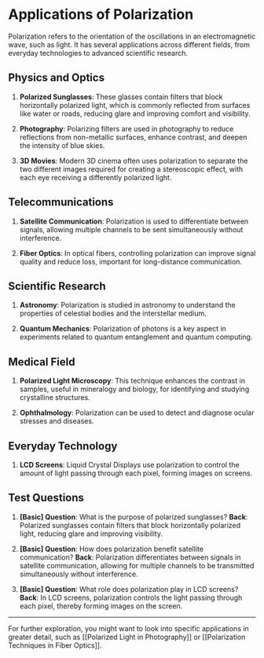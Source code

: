 # Applications of Polarization

Polarization refers to the orientation of the oscillations in an electromagnetic wave, such as light. It has several applications across different fields, from everyday technologies to advanced scientific research.

## Physics and Optics

1. **Polarized Sunglasses**: These glasses contain filters that block horizontally polarized light, which is commonly reflected from surfaces like water or roads, reducing glare and improving comfort and visibility.

2. **Photography**: Polarizing filters are used in photography to reduce reflections from non-metallic surfaces, enhance contrast, and deepen the intensity of blue skies.

3. **3D Movies**: Modern 3D cinema often uses polarization to separate the two different images required for creating a stereoscopic effect, with each eye receiving a differently polarized light.

## Telecommunications

1. **Satellite Communication**: Polarization is used to differentiate between signals, allowing multiple channels to be sent simultaneously without interference.

2. **Fiber Optics**: In optical fibers, controlling polarization can improve signal quality and reduce loss, important for long-distance communication.

## Scientific Research

1. **Astronomy**: Polarization is studied in astronomy to understand the properties of celestial bodies and the interstellar medium.

2. **Quantum Mechanics**: Polarization of photons is a key aspect in experiments related to quantum entanglement and quantum computing.

## Medical Field

1. **Polarized Light Microscopy**: This technique enhances the contrast in samples, useful in mineralogy and biology, for identifying and studying crystalline structures.

2. **Ophthalmology**: Polarization can be used to detect and diagnose ocular stresses and diseases.

## Everyday Technology

1. **LCD Screens**: Liquid Crystal Displays use polarization to control the amount of light passing through each pixel, forming images on screens.

## Test Questions

1. **[Basic] Question**: What is the purpose of polarized sunglasses?
   **Back**: Polarized sunglasses contain filters that block horizontally polarized light, reducing glare and improving visibility.

2. **[Basic] Question**: How does polarization benefit satellite communication?
   **Back**: Polarization differentiates between signals in satellite communication, allowing for multiple channels to be transmitted simultaneously without interference.

3. **[Basic] Question**: What role does polarization play in LCD screens?
   **Back**: In LCD screens, polarization controls the light passing through each pixel, thereby forming images on the screen.

---

For further exploration, you might want to look into specific applications in greater detail, such as [[Polarized Light in Photography]] or [[Polarization Techniques in Fiber Optics]].